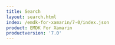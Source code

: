 ```yaml
---
title: Search
layout: search.html
index: /emdk-for-xamarin/7-0/index.json
product: EMDK For Xamarin
productversion: '7.0'
---
```














